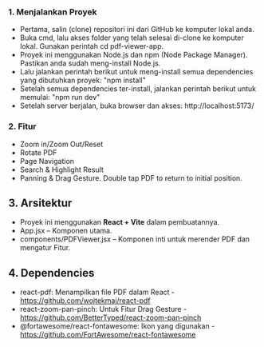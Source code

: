 ### 1. Menjalankan Proyek
- Pertama, salin (clone) repositori ini dari GitHub ke komputer lokal anda.
- Buka cmd, lalu akses folder yang telah selesai di-clone ke komputer lokal. Gunakan perintah cd pdf-viewer-app.
- Proyek ini menggunakan Node.js dan npm (Node Package Manager). Pastikan anda sudah meng-install Node.js.
- Lalu jalankan perintah berikut untuk meng-install semua dependencies yang dibutuhkan proyek: "npm install"
- Setelah semua dependencies ter-install, jalankan perintah berikut untuk memulai: "npm run dev"
- Setelah server berjalan, buka browser dan akses: http://localhost:5173/

### 2. Fitur
- Zoom in/Zoom Out/Reset
- Rotate PDF
- Page Navigation
- Search & Highlight Result
- Panning & Drag Gesture. Double tap PDF to return to initial position.

## 3. Arsitektur
- Proyek ini menggunakan **React + Vite** dalam pembuatannya.
- App.jsx – Komponen utama.
- components/PDFViewer.jsx – Komponen inti untuk merender PDF dan mengatur Fitur.

## 4. Dependencies
- react-pdf: Menampilkan file PDF dalam React - https://github.com/wojtekmaj/react-pdf
- react-zoom-pan-pinch: Untuk Fitur Drag Gesture - https://github.com/BetterTyped/react-zoom-pan-pinch
- @fortawesome/react-fontawesome: Ikon yang digunakan - https://github.com/FortAwesome/react-fontawesome
